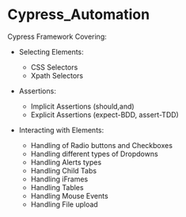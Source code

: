 # Cypress_Automation

Cypress Framework Covering:

- Selecting Elements:
    - CSS Selectors
    - Xpath Selectors

- Assertions:
    - Implicit Assertions (should,and)
    - Explicit Assertions (expect-BDD, assert-TDD)

- Interacting with Elements:
    - Handling of Radio buttons and Checkboxes
    - Handling different types of Dropdowns
    - Handling Alerts types
    - Handling Child Tabs
    - Handling iFrames
    - Handling Tables
    - Handling Mouse Events
    - Handling File upload